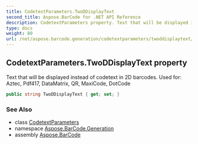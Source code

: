 ```yaml
---
title: CodetextParameters.TwoDDisplayText
second_title: Aspose.BarCode for .NET API Reference
description: CodetextParameters property. Text that will be displayed instead of codetext in 2D barcodes. Used for Aztec Pdf417 DataMatrix QR MaxiCode DotCode
type: docs
weight: 80
url: /net/aspose.barcode.generation/codetextparameters/twoddisplaytext/
---
```

## CodetextParameters.TwoDDisplayText property

Text that will be displayed instead of codetext in 2D barcodes. Used for: Aztec, Pdf417, DataMatrix, QR, MaxiCode, DotCode

```csharp
public string TwoDDisplayText { get; set; }
```

### See Also

* class [CodetextParameters](../)
* namespace [Aspose.BarCode.Generation](../../codetextparameters/)
* assembly [Aspose.BarCode](../../../)


